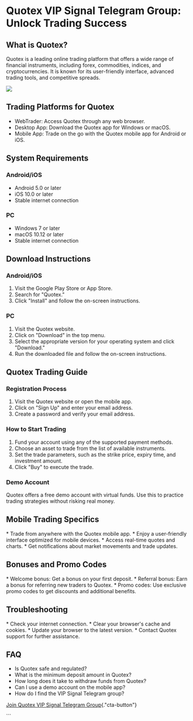 # Quotex VIP Signal Telegram Group: Unlock Trading Success

## What is Quotex?

Quotex is a leading online trading platform that offers a wide range of
financial instruments, including forex, commodities, indices, and
cryptocurrencies. It is known for its user-friendly interface, advanced
trading tools, and competitive spreads.

[![](https://static.quotex.io/files/8_en/300_250.jpg)](https://traff.sbs/brokerqxsignupf)

## Trading Platforms for Quotex

-   WebTrader: Access Quotex through any web browser.
-   Desktop App: Download the Quotex app for Windows or macOS.
-   Mobile App: Trade on the go with the Quotex mobile app for Android
    or iOS.

## System Requirements

### Android/iOS

-   Android 5.0 or later
-   iOS 10.0 or later
-   Stable internet connection

### PC

-   Windows 7 or later
-   macOS 10.12 or later
-   Stable internet connection

## Download Instructions

### Android/iOS

1.  Visit the Google Play Store or App Store.
2.  Search for "Quotex."
3.  Click "Install" and follow the on-screen instructions.

### PC

1.  Visit the Quotex website.
2.  Click on "Download" in the top menu.
3.  Select the appropriate version for your operating system and click
    "Download."
4.  Run the downloaded file and follow the on-screen instructions.

## Quotex Trading Guide

### Registration Process

1.  Visit the Quotex website or open the mobile app.
2.  Click on "Sign Up" and enter your email address.
3.  Create a password and verify your email address.

### How to Start Trading

1.  Fund your account using any of the supported payment methods.
2.  Choose an asset to trade from the list of available instruments.
3.  Set the trade parameters, such as the strike price, expiry time, and
    investment amount.
4.  Click "Buy" to execute the trade.

### Demo Account

Quotex offers a free demo account with virtual funds. Use this to
practice trading strategies without risking real money.

## Mobile Trading Specifics

\* Trade from anywhere with the Quotex mobile app. \* Enjoy a
user-friendly interface optimized for mobile devices. \* Access
real-time quotes and charts. \* Get notifications about market movements
and trade updates.

## Bonuses and Promo Codes

\* Welcome bonus: Get a bonus on your first deposit. \* Referral bonus:
Earn a bonus for referring new traders to Quotex. \* Promo codes: Use
exclusive promo codes to get discounts and additional benefits.

## Troubleshooting

\* Check your internet connection. \* Clear your browser\'s cache and
cookies. \* Update your browser to the latest version. \* Contact Quotex
support for further assistance.

## FAQ

-   Is Quotex safe and regulated?
-   What is the minimum deposit amount in Quotex?
-   How long does it take to withdraw funds from Quotex?
-   Can I use a demo account on the mobile app?
-   How do I find the VIP Signal Telegram group?

[Join Quotex VIP Signal Telegram
Group](\%22https://traff.sbs/brokerqxsignup\%22){."cta-button"}

\`\`\`

